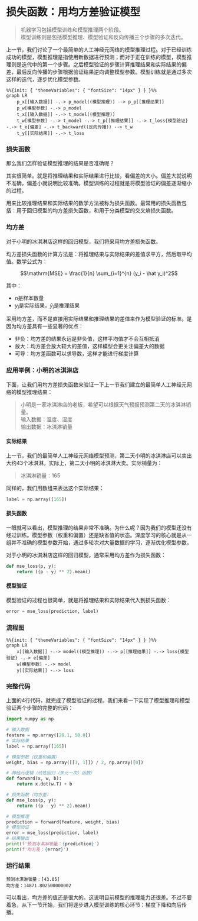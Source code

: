 # 损失函数：用均方差验证模型

> 机器学习包括模型训练和模型推理两个阶段。<br>
> 模型训练则是包括模型推理、模型验证和反向传播三个步骤的多次迭代。

上一节，我们讨论了一个最简单的人工神经元网络的模型推理过程。对于已经训练成功的模型，模型推理是指使用新数据进行预测；而对于正在训练的模型，模型推理则是迭代中的第一个步骤。之后模型验证的步骤计算推理结果和实际结果的偏差，最后反向传播的步骤根据验证结果逆向调整模型参数。模型训练就是通过多次这样的迭代，逐步优化模型参数。

```mermaid
%%{init: { "themeVariables": { "fontSize": "14px" } } }%%
graph LR
    p_x[[输入数据]] -.-> p_model((模型推理)) --> p_p[[推理结果]]
    p_w[模型参数] -.-> p_model
    t_x[[输入数据]] -.-> t_model((模型推理))
    t_w[模型参数] -.-> t_model -.-> t_p[[推理结果]] -.-> t_loss{模型验证} -.-> t_e[偏差] -.-> t_backward((反向传播)) --> t_w
    t_y[[实际结果]] -.-> t_loss
```

### 损失函数

那么我们怎样验证模型推理的结果是否准确呢？

其实很简单。就是将推理结果和实际结果进行比较，看偏差的大小。偏差大就说明不准确，偏差小就说明比较准确。模型训练的过程就是将模型验证的偏差逐渐缩小的过程。

用来比较推理结果和实际结果的数学方法被称为损失函数。最常用的损失函数包括：用于回归模型的均方差损失函数，和用于分类模型的交叉熵损失函数。

### 均方差

对于小明的冰淇淋店这样的回归模型，我们将采用均方差损失函数。

均方差损失函数的计算方法是：将推理结果与实际结果的差值求平方，然后取平均值。数学公式为：

$$\mathrm{MSE} = \frac{1}{n} \sum_{i=1}^{n} (y_i - \hat y_i)^2$$

其中：
- $n$是样本数量
- $y_i$是实际结果，$\hat y_i$是推理结果

采用均方差，而不是直接用实际结果和推理结果的差值来作为模型验证的标准。是因为均方差具有一些显著的优点：
- 非负：均方差的结果永远是非负值，这样平均值才不会互相抵消
- 放大：均方差会放大较大的差值，这样模型会更关注偏差大的数据
- 可导：均方差函数可以求导数，这样才能进行梯度计算

### 应用举例：小明的冰淇淋店

下面，让我们用均方差损失函数来验证一下上一节我们建立的最简单人工神经元网络的模型推理结果：

> 小明是一家冰淇淋店的老板，希望可以根据天气预报预测第二天的冰淇淋销量。<br>
> 输入数据：温度、湿度<br>
> 输出数据：冰淇淋销量

#### 实际结果

上一节，我们的最简单人工神经元网络模型预测，第二天小明的冰淇淋店可以卖出大约43个冰淇淋。实际上，第二天小明的冰淇淋大卖。实际销量为：

> 冰淇淋销量：165

同样的，我们用数组来表达这个实际结果：

```python
label = np.array([165])
```

#### 损失函数

一眼就可以看出，模型推理的结果非常不准确。为什么呢？因为我们的模型还没有经过训练。模型参数（权重和偏置）还是缺省值的状态。深度学习的核心就是从一组并不准确的模型参数开始，通过多轮次对大量数据的学习，逐渐优化模型参数。

对于小明的冰淇淋店这样的回归模型，通常采用均方差作为损失函数：

```python
def mse_loss(p, y):
    return ((p - y) ** 2).mean()
```

#### 模型验证

模型验证的过程也很简单，就是将推理结果和实际结果代入到损失函数：

```python
error = mse_loss(prediction, label)
```

### 流程图

```mermaid
%%{init: { "themeVariables": { "fontSize": "14px" } } }%%
graph LR
    x[[输入数据]] -.-> model((模型推理)) -.-> p[[推理结果]] -.-> loss{模型验证} -.-> e[偏差]
    w[模型参数] -.-> model
    y[[实际结果]] -.-> loss
```

### 完整代码

上面的4行代码，就完成了模型验证的过程。我们来看一下实现了模型推理和模型验证两个步骤的完整的代码：

```python
import numpy as np

# 输入数据
feature = np.array([28.1, 58.0])
# 实际结果
label = np.array([165])

# 模型参数（权重和偏置）
weight, bias = np.array([[1, 1]]) / 2, np.array([0])

# 神经元逻辑（线性回归（多元一次）函数）
def forward(x, w, b):
    return x.dot(w.T) + b

# 损失函数（均方差）
def mse_loss(p, y):
    return ((p - y) ** 2).mean()

# 模型推理
prediction = forward(feature, weight, bias)
# 模型验证
error = mse_loss(prediction, label)
# 结果输出
print(f'预测冰淇淋销量：{prediction}')
print(f'均方差：{error}')
```

### 运行结果

```text
预测冰淇淋销量：[43.05]
均方差：14871.802500000002
```

可以看出，均方差的值还是很大的。这说明目前模型的推理能力还很差。不过不要着急，从下一节开始，我们将逐步进入模型训练的核心环节：梯度下降和向后传播。